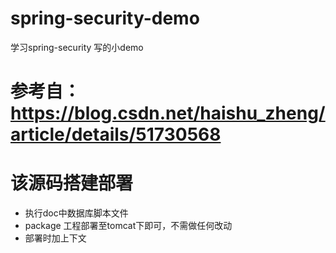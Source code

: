 # spring-security-demo
学习spring-security 写的小demo

# 参考自：https://blog.csdn.net/haishu_zheng/article/details/51730568

# 该源码搭建部署

* 执行doc中数据库脚本文件
* package 工程部署至tomcat下即可，不需做任何改动
* 部署时加上下文
